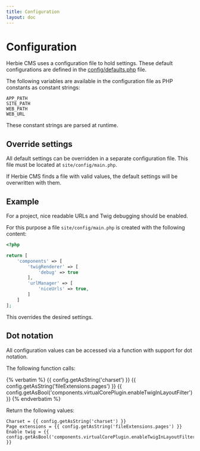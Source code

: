 ```yaml
---
title: Configuration
layout: doc
---
```


# Configuration

Herbie CMS uses a configuration file to hold settings.
These default configurations are defined in the [config/defaults.php](https://github.com/getherbie/herbie/blob/2.x/config/defaults.php) file.

The following variables are available in the configuration file as PHP constants as constant strings:

    APP_PATH
    SITE_PATH
    WEB_PATH
    WEB_URL

These constant strings are parsed at runtime.

## Override settings

All default settings can be overridden in a separate configuration file.
This file must be located at `site/config/main.php`.

If Herbie CMS finds a file with valid values, the default settings will be overwritten with them.

## Example

For a project, nice readable URLs and Twig debugging should be enabled.

For this purpose a file `site/config/main.php` is created with the following content:

~~~php
<?php

return [
    'components' => [
        'twigRenderer' => [
            'debug' => true
        ],
        'urlManager' => [
            'niceUrls' => true,
        ]
    ]
];
~~~

This overrides the desired settings.

## Dot notation

All configuration values can be accessed via a function with support for dot notation.

The following function calls:

{% verbatim %}
    {{ config.getAsString('charset') }}
    {{ config.getAsString('fileExtensions.pages') }}
    {{ config.getAsBool('components.virtualCorePlugin.enableTwigInLayoutFilter') }}
{% endverbatim %}

Return the following values:

    Charset = {{ config.getAsString('charset') }}
    Page extensions = {{ config.getAsString('fileExtensions.pages') }}
    Enable twig = {{ config.getAsBool('components.virtualCorePlugin.enableTwigInLayoutFilter') }}
